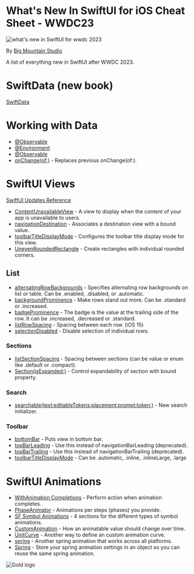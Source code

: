 # What's New In SwiftUI for iOS Cheat Sheet - WWDC23
![what's new in SwiftUI for wwdc 2023](https://github.com/bigmountainstudio/What-is-new-in-SwiftUI-WWDC23/assets/24855856/5fad9a39-a33e-40a2-9e4f-3ed4867424d6)

By [Big Mountain Studio](https://www.bigmountainstudio.com/)

A list of everything new in SwiftUI after WWDC 2023.
# SwiftData (new book)
[SwiftData](https://developer.apple.com/documentation/SwiftData)

# Working with Data
* [@Observable](https://developer.apple.com/documentation/Observation)
* [@Environment]()
* [@Observable]()
* [onChange(of:)](https://developer.apple.com/documentation/SwiftUI/View/onChange(of:initial:_:)-4psgg) - Replaces previous onChange(of:).

# SwiftUI Views
[SwiftUI Updates Reference](https://developer.apple.com/documentation/Updates/SwiftUI)
* [ContentUnavailableView](https://developer.apple.com/documentation/SwiftUI/ContentUnavailableView) - A view to display when the content of your app is unavailable to users.
* [navigationDestination](https://developer.apple.com/documentation/SwiftUI/View/navigationDestination(item:destination:)) - Associates a destination view with a bound value.
* [toolbarTitleDisplayMode](https://developer.apple.com/documentation/SwiftUI/View/toolbarTitleDisplayMode(_:)) - Configures the toolbar title display mode for this view.
* [UnevenRoundedRectangle](https://developer.apple.com/documentation/swiftui/unevenroundedrectangle) - Create rectangles with individual rounded corners.
## List
* [alternatingRowBackgrounds](https://developer.apple.com/documentation/swiftui/view/alternatingrowbackgrounds(_:)) - Specifies alternating row backgrounds on list or table. Can be .enabled, .disabled, or .automatic.
* [backgroundProminence](https://developer.apple.com/documentation/swiftui/backgroundprominence) - Make rows stand out more. Can be .standard or .increased.
* [badgeProminence](https://developer.apple.com/documentation/swiftui/badgeprominence) - The badge is the value at the trailing side of the row. It can be .increased, .decreased or .standard. 
* [listRowSpacing](https://developer.apple.com/documentation/SwiftUI/View/listRowSpacing(_:)) - Spacing between each row. (iOS 15)
* [selectionDisabled](https://developer.apple.com/documentation/SwiftUI/View/selectionDisabled(_:)) - Disable selection of individual rows.
### Sections
* [listSectionSpacing](https://developer.apple.com/documentation/swiftui/view/listsectionspacing(_:)-a2sn) - Spacing between sections (can be value or enum like .default or .compact).
* [Section(isExpanded:)](https://developer.apple.com/documentation/swiftui/section/init(isexpanded:content:header:)-561d7) - Control expandability of section with bound property.
### Search
* [searchable(text:editableTokens:placement:prompt:token:)](https://developer.apple.com/documentation/swiftui/view/searchable(text:editabletokens:placement:prompt:token:)-41gcr) - New search initializer.
### Toolbar
* [bottomBar](https://developer.apple.com/documentation/swiftui/toolbaritemplacement/bottombar?changes=latest_minor) - Puts view in bottom bar.
* [topBarLeading](https://developer.apple.com/documentation/swiftui/toolbaritemplacement/topbarleading?changes=latest_minor) - Use this instead of navigationBarLeading (deprecated).
* [topBarTrailing](https://developer.apple.com/documentation/swiftui/toolbaritemplacement/topbartrailing?changes=latest_minor) - Use this instead of navigationBarTrailing (deprecated).
* [toolbarTitleDisplayMode](https://developer.apple.com/documentation/swiftui/view/toolbartitledisplaymode(_:)?changes=latest_minor) - Can be .automatic, .inline, .inlineLarge, .large

# SwiftUI Animations
* [WithAnimation Completions](https://developer.apple.com/documentation/SwiftUI/withAnimation(_:completionCriteria:_:completion:)) - Perform action when animation completes.
* [PhaseAnimator](https://developer.apple.com/documentation/swiftui/view/phaseanimator(_:content:animation:)) - Animations per steps (phases) you provide.
* [SF Symbol Animations](https://developer.apple.com/documentation/symbols) - 4 sections for the different types of symbol animations.
* [CustomAnimation](https://developer.apple.com/documentation/SwiftUI/CustomAnimation) - How an animatable value should change over time.
* [UnitCurve](https://developer.apple.com/documentation/SwiftUI/UnitCurve) - Another way to define an custom animation curve.
* [spring](https://developer.apple.com/documentation/SwiftUI/Animation/spring(duration:bounce:blendDuration:)) - Another spring animation that works across all platforms.
* [Spring](https://developer.apple.com/documentation/SwiftUI/Spring) - Store your spring animation settings in an object so you can reuse the same spring animation.

![Gold logo](https://user-images.githubusercontent.com/24855856/173091471-81c1c475-fc64-4cb0-8149-343719a1cb12.png)
